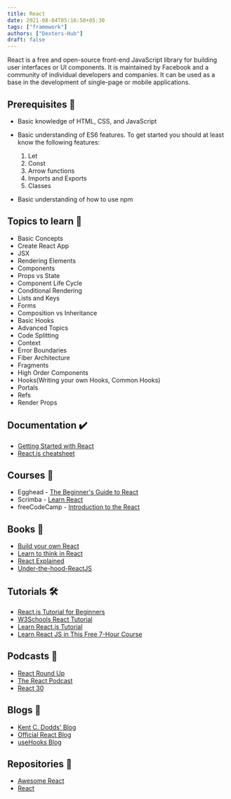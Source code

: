 ```yaml
---
title: React
date: 2021-08-04T05:16:58+05:30
tags: ["framework"]
authors: ["Dexters-Hub"]
draft: false
---
```

React is a free and open-source front-end JavaScript library for building user interfaces or UI components. It is maintained by Facebook and a community of individual developers and companies. It can be used as a base in the development of single-page or mobile applications.

## Prerequisites 🚧

* Basic knowledge of HTML, CSS, and JavaScript
* Basic understanding of ES6 features. To get started you should at least know the following features:

  1. Let
  2. Const
  3. Arrow functions
  4. Imports and Exports
  5. Classes
* Basic understanding of how to use npm

## Topics to learn 🚀

* Basic Concepts
* Create React App
* JSX
* Rendering Elements
* Components
* Props vs State
* Component Life Cycle
* Conditional Rendering
* Lists and Keys
* Forms
* Composition vs Inheritance
* Basic Hooks
* Advanced Topics
* Code Splitting
* Context
* Error Boundaries
* Fiber Architecture
* Fragments
* High Order Components
* Hooks(Writing your own Hooks, Common Hooks)
* Portals
* Refs
* Render Props

## Documentation ✔️

* [Getting Started with React](https://reactjs.org/docs/getting-started.html)
* [React.js cheatsheet](https://devhints.io/react)

## Courses 📝

* Egghead - [The Beginner's Guide to React](https://egghead.io/courses/the-beginner-s-guide-to-react)
* Scrimba - [Learn React](https://scrimba.com/learn/learnreact)
* freeCodeCamp - [Introduction to the React](https://www.freecodecamp.org/learn/front-end-libraries/react/)

## Books 📖

* [Build your own React](https://pomb.us/build-your-own-react/)
* [Learn to think in React](https://www.purereact.com/)
* [React Explained](https://www.ostraining.com/books/react/)
* [Under-the-hood-ReactJS](https://bogdan-lyashenko.github.io/Under-the-hood-ReactJS/)

## Tutorials 🛠️

* [React.js Tutorial for Beginners](https://www.youtube.com/playlist?list=PLC3y8-rFHvwgg3vaYJgHGnModB54rxOk3)
* [W3Schools React Tutorial](https://www.w3schools.com/react/)
* [Learn React.js Tutorial](https://www.javatpoint.com/reactjs-tutorial)
* [Learn React JS in This Free 7-Hour Course](https://www.freecodecamp.org/news/learn-react-js-in-this-free-7-hour-course/)

## Podcasts 🎤

* [React Round Up](https://devchat.tv/react-round-up/)
* [The React Podcast](https://reactpodcast.com/)
* [React 30](https://react30.com/)

## Blogs 🌟

* [Kent C. Dodds' Blog](https://kentcdodds.com/blog/)
* [Official React Blog](https://reactjs.org/blog/2021/06/08/the-plan-for-react-18.html)
* [useHooks Blog](https://usehooks.com/)

## Repositories 🚀

* [Awesome React](https://github.com/enaqx/awesome-react)
* [React](https://github.com/facebook/react)